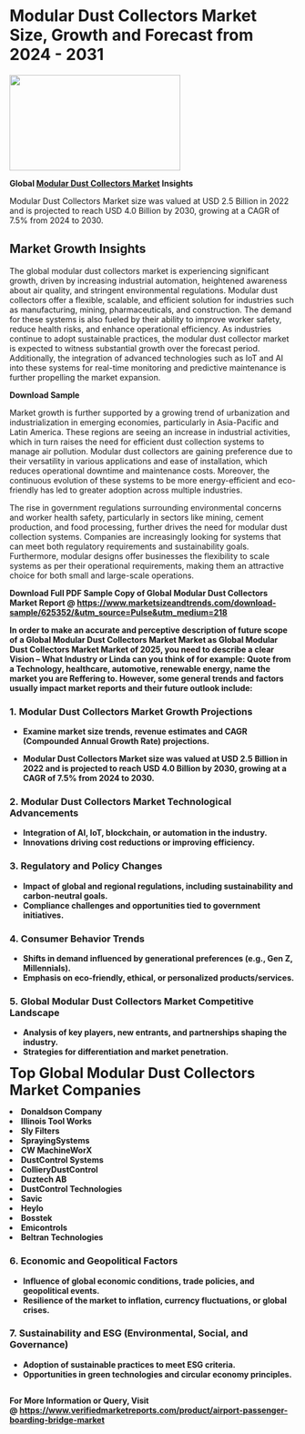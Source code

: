 <H1>Modular Dust Collectors Market Size, Growth and Forecast from 2024 - 2031</H1><img class="aligncenter size-medium wp-image-584254" src="https://thirdeyenews.in/wp-content/uploads/2024/09/Global-Market-Research-300x168.jpeg" alt="" width="300" height="168" /><p><strong>Global&nbsp;<a href="https://www.marketsizeandtrends.com/download-sample/625352/&amp;utm_source=Pulse&amp;utm_medium=218">Modular Dust Collectors Market</a> Insights</strong></p><p>Modular Dust Collectors Market size was valued at USD 2.5 Billion in 2022 and is projected to reach USD 4.0 Billion by 2030, growing at a CAGR of 7.5% from 2024 to 2030.</p><p><h2>Market Growth Insights</h2> <p>The global modular dust collectors market is experiencing significant growth, driven by increasing industrial automation, heightened awareness about air quality, and stringent environmental regulations. Modular dust collectors offer a flexible, scalable, and efficient solution for industries such as manufacturing, mining, pharmaceuticals, and construction. The demand for these systems is also fueled by their ability to improve worker safety, reduce health risks, and enhance operational efficiency. As industries continue to adopt sustainable practices, the modular dust collector market is expected to witness substantial growth over the forecast period. Additionally, the integration of advanced technologies such as IoT and AI into these systems for real-time monitoring and predictive maintenance is further propelling the market expansion.</p> <p><strong>Download Sample</strong></p> <p>Market growth is further supported by a growing trend of urbanization and industrialization in emerging economies, particularly in Asia-Pacific and Latin America. These regions are seeing an increase in industrial activities, which in turn raises the need for efficient dust collection systems to manage air pollution. Modular dust collectors are gaining preference due to their versatility in various applications and ease of installation, which reduces operational downtime and maintenance costs. Moreover, the continuous evolution of these systems to be more energy-efficient and eco-friendly has led to greater adoption across multiple industries.</p> <p>The rise in government regulations surrounding environmental concerns and worker health safety, particularly in sectors like mining, cement production, and food processing, further drives the need for modular dust collection systems. Companies are increasingly looking for systems that can meet both regulatory requirements and sustainability goals. Furthermore, modular designs offer businesses the flexibility to scale systems as per their operational requirements, making them an attractive choice for both small and large-scale operations.</p> <p><strong></p><p><span class=""><strong>Download Full PDF Sample Copy of Global Modular Dust Collectors Market Report</strong> @ <a href="https://www.marketsizeandtrends.com/download-sample/625352/&amp;utm_source=Pulse&amp;utm_medium=218" target="_blank">https://www.marketsizeandtrends.com/download-sample/625352/&amp;utm_source=Pulse&amp;utm_medium=218</a></span></p><p>In order to make an accurate and perceptive description of future scope of a Global&nbsp;Modular Dust Collectors Market Market as Global&nbsp;Modular Dust Collectors Market Market of 2025, you need to describe a clear Vision &ndash; What Industry or Linda can you think of for example: Quote from a Technology, healthcare, automotive, renewable energy, name the market you are Reffering to. However, some general trends and factors usually impact market reports and their future outlook include:</p><h3>1.&nbsp;<strong>Modular Dust Collectors Market Growth Projections</strong></h3><ul><li>Examine market size trends, revenue estimates and CAGR (Compounded Annual Growth Rate) projections.</li><li><p>Modular Dust Collectors Market size was valued at USD 2.5 Billion in 2022 and is projected to reach USD 4.0 Billion by 2030, growing at a CAGR of 7.5% from 2024 to 2030.</p></li></ul><h3>2.&nbsp;<strong>Modular Dust Collectors Market Technological Advancements</strong></h3><ul><li>Integration of AI, IoT, blockchain, or automation in the industry.</li><li>Innovations driving cost reductions or improving efficiency.</li></ul><h3>3.&nbsp;<strong>Regulatory and Policy Changes</strong></h3><ul><li>Impact of global and regional regulations, including sustainability and carbon-neutral goals.</li><li>Compliance challenges and opportunities tied to government initiatives.</li></ul><h3>4.&nbsp;<strong>Consumer Behavior Trends</strong></h3><ul><li>Shifts in demand influenced by generational preferences (e.g., Gen Z, Millennials).</li><li>Emphasis on eco-friendly, ethical, or personalized products/services.</li></ul><h3>5.&nbsp;<strong>Global Modular Dust Collectors Market Competitive Landscape</strong></h3><ul><li>Analysis of key players, new entrants, and partnerships shaping the industry.</li><li>Strategies for differentiation and market penetration.</li></ul><p data-pm-slice="1 1 []"><span style="color: inherit; font-family: inherit; font-size: 25px;">Top Global Modular Dust Collectors Market Companies</span></p><div class="" data-test-id=""><p><li>Donaldson Company</li><li> Illinois Tool Works</li><li> Sly Filters</li><li> SprayingSystems</li><li> CW MachineWorX</li><li> DustControl Systems</li><li> CollieryDustControl</li><li> Duztech AB</li><li> DustControl Technologies</li><li> Savic</li><li> Heylo</li><li> Bosstek</li><li> Emicontrols</li><li> Beltran Technologies</li></p></div><h3>6.&nbsp;<strong>Economic and Geopolitical Factors</strong></h3><ul><li>Influence of global economic conditions, trade policies, and geopolitical events.</li><li>Resilience of the market to inflation, currency fluctuations, or global crises.</li></ul><h3>7.&nbsp;<strong>Sustainability and ESG (Environmental, Social, and Governance)</strong></h3><ul><li>Adoption of sustainable practices to meet ESG criteria.</li><li>Opportunities in green technologies and circular economy principles.</li></ul><h2><strong style="font-size: 14px;">For More Information or Query, Visit @&nbsp;</strong><a style="background-color: #ffffff; font-size: 14px;" href="https://www.marketsizeandtrends.com/report/modular-dust-collectors-market/" target="_blank">https://www.verifiedmarketreports.com/product/airport-passenger-boarding-bridge-market</a></h2>
